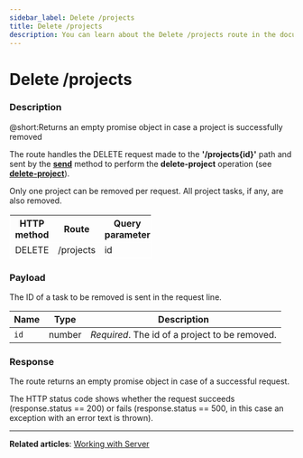 ```yaml
---
sidebar_label: Delete /projects
title: Delete /projects
description: You can learn about the Delete /projects route in the documentation of the DHTMLX JavaScript To Do List library. Browse developer guides and API reference, try out code examples and live demos, and download a free 30-day evaluation version of DHTMLX To Do List.
---
```


# Delete /projects

### Description

@short:Returns an empty promise object in case a project is successfully removed

The route handles the DELETE request made to the **'/projects{id}'** path and sent by the [**send**](api/rest_api/methods/send_method.md) method to perform the **delete-project** operation (see [**delete-project**](api/methods/deleteproject_method.md)). 

Only one project can be removed per request. All project tasks, if any, are also removed. 


<table style="border: 1px solid white; border-collapse: collapse; width:50%">
<thead style="border: 1px solid white; border-collapse: collapse;">
<th style="width:25%">HTTP method</th>
<th style="width:25%">Route</th>
<th style="width:25%">Query parameter</th>
</thead>
<tbody style="border: 1px solid white; border-collapse: collapse">
<tr>
<td>DELETE</td>
<td>/projects</td>
<td>id</td>
</tr>
</tbody>
</table>


### Payload

The ID of a task to be removed is sent in the request line.

| Name       | Type        | Description |
| ----------- | ----------- | ----------- |
| `id`       |  number  | *Required*. The id of a project to be removed.|



### Response

The route returns an empty promise object in case of a successful request.
 
The HTTP status code shows whether the request succeeds (response.status == 200) or fails (response.status == 500, in this case an exception with an error text is thrown).

---

**Related articles**: [Working with Server](guides/working_with_server.md)